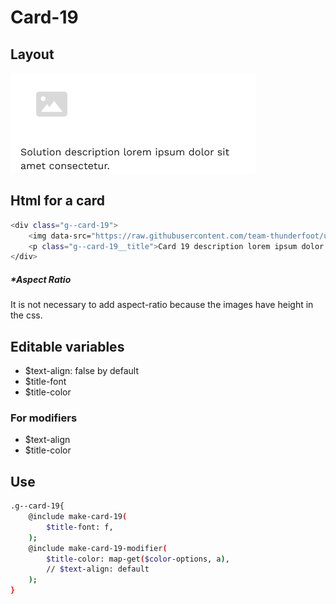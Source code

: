# Card-19

## Layout

![alt text][card-19]

[card-19]: /src/img/global-components/card/card-19.png

## Html for a card

```sh
<div class="g--card-19">
    <img data-src="https://raw.githubusercontent.com/team-thunderfoot/ui/main/src/img/global-components/card/card-img-placeholder.png" src="/src/img/global-components/placeholder.jpg" alt="alt text" class="g--card-19__media g--lazy-01">
    <p class="g--card-19__title">Card 19 description lorem ipsum dolor sit amet consectetur.</p>
</div>
```

##### \*Aspect Ratio

It is not necessary to add aspect-ratio because the images have height in the css.

## Editable variables

- $text-align: false by default
- $title-font
- $title-color

### For modifiers

- $text-align
- $title-color

## Use

```sh
.g--card-19{
    @include make-card-19(
        $title-font: f,
    );
    @include make-card-19-modifier(
        $title-color: map-get($color-options, a),
        // $text-align: default
    );
}
```
